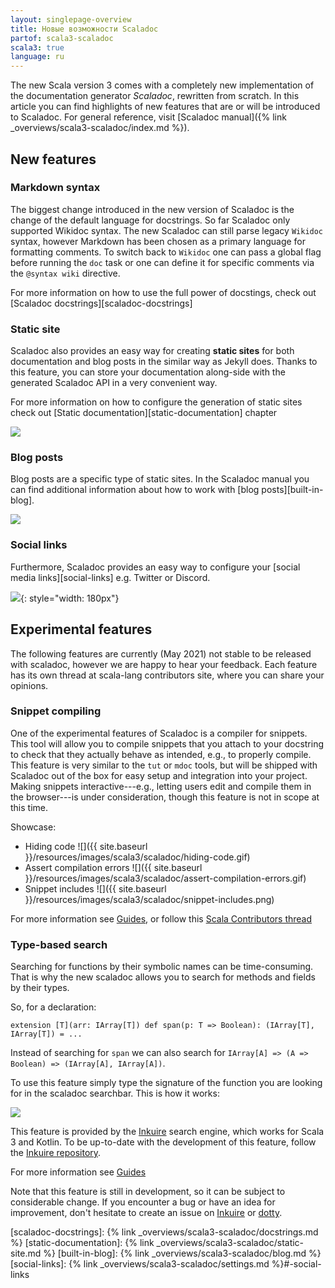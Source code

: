 ```yaml
---
layout: singlepage-overview
title: Новые возможности Scaladoc
partof: scala3-scaladoc
scala3: true
language: ru
---
```


The new Scala version 3 comes with a completely new implementation of the documentation generator _Scaladoc_, rewritten from scratch. 
In this article you can find highlights of new features that are or will be introduced to Scaladoc.
For general reference, visit [Scaladoc manual]({% link _overviews/scala3-scaladoc/index.md %}).

## New features

### Markdown syntax

The biggest change introduced in the new version of Scaladoc is the change of the default language for docstrings. So far Scaladoc only supported Wikidoc syntax.
The new Scaladoc can still parse legacy `Wikidoc` syntax, however Markdown has been chosen as a primary language for formatting comments.
To switch back to `Wikidoc` one can pass a global flag before running the `doc` task or one can define it for specific comments via the `@syntax wiki` directive.

For more information on how to use the full power of docstings, check out [Scaladoc docstrings][scaladoc-docstrings]


### Static site

Scaladoc also provides an easy way for creating **static sites** for both documentation and blog posts in the similar way as Jekyll does.
Thanks to this feature, you can store your documentation along-side with the generated Scaladoc API in a very convenient way.

For more information on how to configure the generation of static sites check out [Static documentation][static-documentation] chapter

![](../../resources/images/scala3/scaladoc/static-site.png)

### Blog posts

Blog posts are a specific type of static sites. In the Scaladoc manual you can find additional information about how to work with [blog posts][built-in-blog].

![](../../resources/images/scala3/scaladoc/blog-post.png)

### Social links

Furthermore, Scaladoc provides an easy way to configure your [social media links][social-links] e.g. Twitter or Discord.

![](../../resources/images/scala3/scaladoc/social-links.png){: style="width: 180px"}

## Experimental features

The following features are currently (May 2021) not stable to be released with scaladoc, however we are happy to hear your feedback. Each feature has its own thread at scala-lang contributors site, where you can share your opinions.

### Snippet compiling

One of the experimental features of Scaladoc is a compiler for snippets. This tool will allow you to compile snippets that you attach to your docstring
to check that they actually behave as intended, e.g., to properly compile. This feature is very similar to the `tut` or `mdoc` tools, 
but will be shipped with Scaladoc out of the box for easy setup and integration into your project. Making snippets interactive---e.g., letting users edit and compile them in the browser---is under consideration, though this feature is not in scope at this time.

Showcase:
* Hiding code ![]({{ site.baseurl }}/resources/images/scala3/scaladoc/hiding-code.gif)
* Assert compilation errors ![]({{ site.baseurl }}/resources/images/scala3/scaladoc/assert-compilation-errors.gif)
* Snippet includes ![]({{ site.baseurl }}/resources/images/scala3/scaladoc/snippet-includes.png)

For more information see [Guides](/scala3/guides/scaladoc/snippet-compiler.html), or follow this [Scala Contributors thread](https://contributors.scala-lang.org/t/snippet-validation-in-scaladoc-for-scala-3/4976)

### Type-based search

Searching for functions by their symbolic names can be time-consuming.
That is why the new scaladoc allows you to search for methods and fields by their types.


So, for a declaration:
```
extension [T](arr: IArray[T]) def span(p: T => Boolean): (IArray[T], IArray[T]) = ...
```
Instead of searching for `span` we can also search for `IArray[A] => (A => Boolean) => (IArray[A], IArray[A])`.

To use this feature simply type the signature of the function you are looking for in the scaladoc searchbar. This is how it works:

![](../../resources/images/scala3/scaladoc/inkuire-1.0.0-M2_js_flatMap.gif)

This feature is provided by the [Inkuire](https://github.com/VirtusLab/Inkuire) search engine, which works for Scala 3 and Kotlin. To be up-to-date with the development of this feature, follow the [Inkuire repository](https://github.com/VirtusLab/Inkuire).

For more information see [Guides](/scala3/guides/scaladoc/search-engine.html)

Note that this feature is still in development, so it can be subject to considerable change.
If you encounter a bug or have an idea for improvement, don't hesitate to create an issue on [Inkuire](https://github.com/VirtusLab/Inkuire/issues/new) or [dotty](https://github.com/lampepfl/dotty/issues/new).

[scaladoc-docstrings]: {% link _overviews/scala3-scaladoc/docstrings.md %}
[static-documentation]: {% link _overviews/scala3-scaladoc/static-site.md %}
[built-in-blog]: {% link _overviews/scala3-scaladoc/blog.md %}
[social-links]: {% link _overviews/scala3-scaladoc/settings.md %}#-social-links
